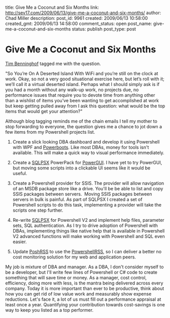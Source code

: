 title: Give Me a Coconut and Six Months
link: http://sev17.com/2009/06/13/give-me-a-coconut-and-six-months/
author: Chad Miller
description: 
post_id: 9961
created: 2009/06/13 10:58:00
created_gmt: 2009/06/13 14:58:00
comment_status: open
post_name: give-me-a-coconut-and-six-months
status: publish
post_type: post

# Give Me a Coconut and Six Months

[Tim Benninghof](http://vsteamsystemcentral.com/cs21/blogs/timbenninghoff/archive/2009/06/07/islands-with-wifi.aspx) tagged me with the question.

"So You’re On A Deserted Island With WiFi and you’re still on the clock at work. Okay, so not a very good situational exercise here, but let’s roll with it; we’ll call it a virtual deserted island. Perhaps what I should simply ask is if you had a month without any walk-up work, no projects due, no performance issues that require you to devote time from anything other than a wishlist of items you’ve been wanting to get accomplished at work but keep getting pulled away from I ask this question: what would be the top items that would get your attention?"

Although blog tagging reminds me of the chain emails I tell my mother to stop forwarding to everyone, the question gives me a chance to jot down a few items from my Powershell projects list.

  1. Create a slick looking DBA dashboard and develop it using Powershell with WPF and [Powerboots](http://powerboots.codeplex.com/). Like most DBAs, money for tools isn't available. This will make a quick way to visual performance immediately.

  2. Create a [SQLPSX](http://sqlpsx.codeplex.com/) PowerPack for [PowerGUI](http://www.powergui.org/). I have yet to try PowerGUI, but moving some scripts into a clickable UI seems like it would be useful.

  3. Create a Powershell provider for SSIS. The provider will allow navigation of an MSDB package store like a drive. You'll be be able to list and copy SSIS packages between servers.  Moving SSIS packages between servers in bulk is painful. As part of SQLPSX I created a set of Powershell scripts to do this task, implementing a provider will take the scripts one step further.

  4. Re-write [SQLPSX](http://sqlpsx.codeplex.com/) for Powershell V2 and implement help files, parameter sets, SQL authentication. As I try to drive adoption of Powershell with DBAs, implementing things like native help that is available in Powershell V2 advanced functions will make working with Powershell and SQL even easier.

  5. Update [PoshRSS](http://poshrss.codeplex.com/) to use the [PowershellRSS](http://www.powershelltoys.com/powershellrss.aspx), so I can deliver a better no cost monitoring solution for my web and application peers.

My job is mixture of DBA and manager. As a DBA, I don't consider myself to be a developer, but I'll write few lines of Powershell or C# code to create something that will save time or money. As a manager, cost control, efficiency, doing more with less, is the mantra being delivered across every company. Today it is more important than ever to be productive, think about how you can get rid of low value work and measurably show expense reductions. Let's face it, a lot of us must fill out a performance appraisal at least once a year. Quantifying your contribution towards cost-savings is one way to keep you listed as a top performer.